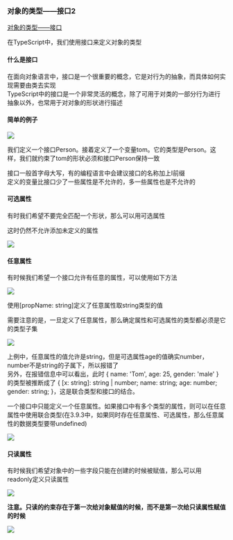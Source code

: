 ### 对象的类型——接口2
[对象的类型——接口](http://ts.xcatliu.com/basics/type-of-object-interfaces.html)

<p>在TypeScript中，我们使用接口来定义对象的类型</p>

#### 什么是接口
<P>在面向对象语言中，接口是一个很重要的概念，它是对行为的抽象，而具体如何实现需要由类去实现<br/>TypeScript中的接口是一个非常灵活的概念，除了可用于对类的一部分行为进行抽象以外，也常用于对对象的形状进行描述</P>

#### 简单的例子

<img src="@assets/ts/duixiangjiekou.png"/>

<p>我们定义一个接口Person。接着定义了一个变量tom。它的类型是Person。这样，我们就约束了tom的形状必须和接口Person保持一致</p>

<p>接口一般首字母大写，有的编程语言中会建议接口的名称加上I前缀<br/>定义的变量比接口少了一些属性是不允许的，多一些属性也是不允许的</p>

#### 可选属性
<p>有时我们希望不要完全匹配一个形状，那么可以用可选属性</p>
<p>这时仍然不允许添加未定义的属性</p>

<img src="@assets/ts/duixiangleixingkexuan.png"/>

#### 任意属性
<p>有时候我们希望一个接口允许有任意的属性，可以使用如下方法</p>

<img src="@assets/ts/duixiangleixingrenyi.png"/>

<p>使用[propName: string]定义了任意属性取string类型的值</p>

<p>需要注意的是，一旦定义了任意属性，那么确定属性和可选属性的类型都必须是它的类型子集</p>

<img src="@assets/ts/duixiangleixingrenyitwo.png"/>

<p>上例中，任意属性的值允许是string，但是可选属性age的值确实number，number不是string的子属下，所以报错了<br/>另外，在报错信息中可以看出，此时 { name: 'Tom', age: 25, gender: 'male' } 的类型被推断成了 { [x: string]: string | number; name: string; age: number; gender: string; }，这是联合类型和接口的结合。</p>

<p>一个接口中只能定义一个任意属性。如果接口中有多个类型的属性，则可以在任意属性中使用联合类型(在3.9.3中，如果同时存在任意属性、可选属性，那么任意属性的数据类型要带undefined)</p>

<img src="@assets/ts/duixiangleixingrenyithree.png"/>

#### 只读属性
<p>有时候我们希望对象中的一些字段只能在创建的时候被赋值，那么可以用readonly定义只读属性</p>

<img src="@assets/ts/duixiangleixingzhidu.png"/>

**注意。只读的约束存在于第一次给对象赋值的时候，而不是第一次给只读属性赋值的时候**

<img src="@assets/ts/duixiangleixingzhidutwo.png"/>